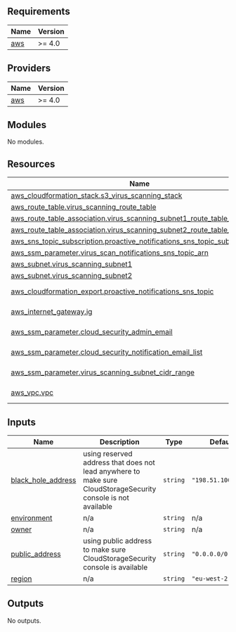 ## Requirements

| Name | Version |
|------|---------|
| <a name="requirement_aws"></a> [aws](#requirement\_aws) | >= 4.0 |

## Providers

| Name | Version |
|------|---------|
| <a name="provider_aws"></a> [aws](#provider\_aws) | >= 4.0 |

## Modules

No modules.

## Resources

| Name | Type |
|------|------|
| [aws_cloudformation_stack.s3_virus_scanning_stack](https://registry.terraform.io/providers/hashicorp/aws/latest/docs/resources/cloudformation_stack) | resource |
| [aws_route_table.virus_scanning_route_table](https://registry.terraform.io/providers/hashicorp/aws/latest/docs/resources/route_table) | resource |
| [aws_route_table_association.virus_scanning_subnet1_route_table_association](https://registry.terraform.io/providers/hashicorp/aws/latest/docs/resources/route_table_association) | resource |
| [aws_route_table_association.virus_scanning_subnet2_route_table_association](https://registry.terraform.io/providers/hashicorp/aws/latest/docs/resources/route_table_association) | resource |
| [aws_sns_topic_subscription.proactive_notifications_sns_topic_subscription](https://registry.terraform.io/providers/hashicorp/aws/latest/docs/resources/sns_topic_subscription) | resource |
| [aws_ssm_parameter.virus_scan_notifications_sns_topic_arn](https://registry.terraform.io/providers/hashicorp/aws/latest/docs/resources/ssm_parameter) | resource |
| [aws_subnet.virus_scanning_subnet1](https://registry.terraform.io/providers/hashicorp/aws/latest/docs/resources/subnet) | resource |
| [aws_subnet.virus_scanning_subnet2](https://registry.terraform.io/providers/hashicorp/aws/latest/docs/resources/subnet) | resource |
| [aws_cloudformation_export.proactive_notifications_sns_topic](https://registry.terraform.io/providers/hashicorp/aws/latest/docs/data-sources/cloudformation_export) | data source |
| [aws_internet_gateway.ig](https://registry.terraform.io/providers/hashicorp/aws/latest/docs/data-sources/internet_gateway) | data source |
| [aws_ssm_parameter.cloud_security_admin_email](https://registry.terraform.io/providers/hashicorp/aws/latest/docs/data-sources/ssm_parameter) | data source |
| [aws_ssm_parameter.cloud_security_notification_email_list](https://registry.terraform.io/providers/hashicorp/aws/latest/docs/data-sources/ssm_parameter) | data source |
| [aws_ssm_parameter.virus_scanning_subnet_cidr_range](https://registry.terraform.io/providers/hashicorp/aws/latest/docs/data-sources/ssm_parameter) | data source |
| [aws_vpc.vpc](https://registry.terraform.io/providers/hashicorp/aws/latest/docs/data-sources/vpc) | data source |

## Inputs

| Name | Description | Type | Default | Required |
|------|-------------|------|---------|:--------:|
| <a name="input_black_hole_address"></a> [black\_hole\_address](#input\_black\_hole\_address) | using reserved address that does not lead anywhere to make sure CloudStorageSecurity console is not available | `string` | `"198.51.100.0/24"` | no |
| <a name="input_environment"></a> [environment](#input\_environment) | n/a | `string` | n/a | yes |
| <a name="input_owner"></a> [owner](#input\_owner) | n/a | `string` | n/a | yes |
| <a name="input_public_address"></a> [public\_address](#input\_public\_address) | using public address to make sure CloudStorageSecurity console is available | `string` | `"0.0.0.0/0"` | no |
| <a name="input_region"></a> [region](#input\_region) | n/a | `string` | `"eu-west-2"` | no |

## Outputs

No outputs.
